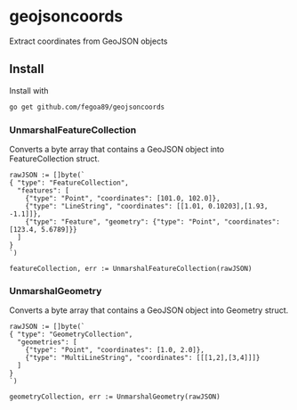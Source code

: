 # geojsoncoords

Extract coordinates from GeoJSON objects

## Install

Install with
```sh
go get github.com/fegoa89/geojsoncoords
```


### UnmarshalFeatureCollection
Converts a byte array that contains a GeoJSON object into FeatureCollection struct.

```golang
rawJSON := []byte(`
{ "type": "FeatureCollection",
  "features": [
    {"type": "Point", "coordinates": [101.0, 102.0]},
    {"type": "LineString", "coordinates": [[1.01, 0.10203],[1.93, -1.1]]},
    {"type": "Feature", "geometry": {"type": "Point", "coordinates": [123.4, 5.6789]}}
  ]
}
`)

featureCollection, err := UnmarshalFeatureCollection(rawJSON)
```

### UnmarshalGeometry
Converts a byte array that contains a GeoJSON object into Geometry struct.

```golang
rawJSON := []byte(`
{ "type": "GeometryCollection",
  "geometries": [
    {"type": "Point", "coordinates": [1.0, 2.0]},
	{"type": "MultiLineString", "coordinates": [[[1,2],[3,4]]]}
  ]
}
`)

geometryCollection, err := UnmarshalGeometry(rawJSON)
```
